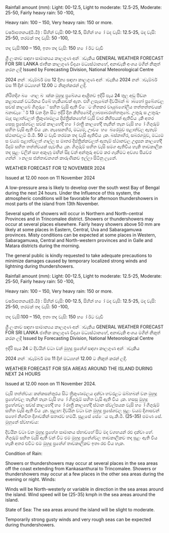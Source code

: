 Rainfall amount (mm): Light: 00-12.5, Light to moderate: 12.5-25, Moderate: 25-50, Fairly heavy rain: 50 -100,

Heavy rain: 100 – 150, Very heavy rain: 150 or more.

වර්ෂාපතනය(මි.මී) : සිහින් වැසි: 00-12.5, සිහින් හ ෝ මද වැසි: 12.5-25, මද වැසි: 25-50, තරමක් තද වැසි: 50 -100,

තද වැසි:100 – 150, ඉතා තද වැසි: 150 හ ෝ ඊට වැඩි

ශ්‍රී ලංකාව සඳහා සාමාන්‍යය කාලගුණ අන්‍ාවැකිය GENERAL WEATHER FORECAST FOR SRI LANKA ජාතික කාලගුණ විදයා මධ්‍යස්ථානහේ, අනාවැකි අංශය මගින් නිකුත් කරන ලදි Issued by Forecasting Division, National Meteorological Centre

2024 නන්‍ාවැම්බර් මස 12 දින්‍ය සඳහා කාලගුණ අන්‍ාවැකිය 2024 නන්‍ාවැම්බර් මස 11 දින්‍ මධ්‍යහන්‍ 12.00 ට නිකුත්කරන්‍ ලදි.

නිරිතදිග බ ෙංගාල බ ාක්ක මුහුදු ප්‍රබේශය ආශ්‍රිතව ඉදිරි පැය 24 තුල අඩු පීඩන කළාපයක් වර්ධනය වීබේ හැකියාවක් ඇත. එහි ලපෑබෙන් දිවයිබන් බ ාබහෝ ප්‍රබේශවල සවස් කාලබේ ගිගුරුේ සහිත වැසි ඇති වීෙට හිතකර වායුබගෝලීය තත්තත්තවයක් බනාවැේ ර් 13 වන දින සිට ඉදිරි දින කිහිපබේදී ලාබපාබරාත්තතුබේ. උතුරු ස උතුරු-මැද පළාත්වලත් ත්‍රිකුණාමලය දිස්ත්‍රික්කහේත් වැසි වාර කිහිපයක් ඇතිවිය ැකි අතර සෙසු ප්‍රසේශවල සවස් කාලහේදී හ ෝ රාත්‍රී කාලහේදී තැනින් තැන වැසි හ ෝ ගිගුරුම් සහිත වැසි ඇති විය ැක. නැසෙනහිර, මධ්‍යම, ඌව ෙහ ෙබරෙමුව පළාත්වල ඇතැම් ස්ථානවලට මි.මී. 50 ට වැඩි තරමක තද වැසි ඇතිවිය ැක. බස්නාහිර, සබරගමුව, මධ්‍යම ස වයඹ පළාත්වලත් ගාල්ල ස මාතර දිස්ත්‍රික්කවලත් ඇතැම් ස්ථානවල උදෑසන කාලහේදී මීදුම් සහිත තත්ත්වයක් පැවතිය ැක. ගිගුරුම් සහිත වැසි සමග ඇතිවිය හැකි තාවකාලික තද සුළං වලින් සහ අකුණු මඟින් සිදු වන්‍ අන්‍තුරු අවම කර ගැනීමට අවශ්‍ය පියවර ගන්න්‍ා නලස ජන්‍තාවනගන් කාරුණිකව ඉල්ලා සිටිනු ලැනේ.

WEATHER FORECAST FOR 12 NOVEMBER 2024

Issued at 12.00 noon on 11 November 2024

A low-pressure area is likely to develop over the south west Bay of Bengal during the next 24 hours. Under the Influence of this system, the atmospheric conditions will be favorable for afternoon thundershowers in most parts of the island from 13th November.

Several spells of showers will occur in Northern and North-central Provinces and in Trincomalee district. Showers or thundershowers may occur at several places elsewhere. Fairly heavy showers above 50 mm are likely at some places in Eastern, Central, Uva and Sabaragamuwa provinces. Misty conditions can be expected at some places in Western, Sabaragamuwa, Central and North-western provinces and in Galle and Matara districts during the morning.

The general public is kindly requested to take adequate precautions to minimize damages caused by temporary localized strong winds and lightning during thundershowers.

Rainfall amount (mm): Light: 00-12.5, Light to moderate: 12.5-25, Moderate: 25-50, Fairly heavy rain: 50 -100,

Heavy rain: 100 – 150, Very heavy rain: 150 or more.

වර්ෂාපතනය(මි.මී) : සිහින් වැසි: 00-12.5, සිහින් හ ෝ මද වැසි: 12.5-25, මද වැසි: 25-50, තරමක් තද වැසි: 50 -100,

තද වැසි:100 – 150, ඉතා තද වැසි: 150 හ ෝ ඊට වැඩි

ශ්‍රී ලංකාව සඳහා සාමාන්‍යය කාලගුණ අන්‍ාවැකිය GENERAL WEATHER FORECAST FOR SRI LANKA ජාතික කාලගුණ විදයා මධ්‍යස්ථානහේ, අනාවැකි අංශය මගින් නිකුත් කරන ලදි Issued by Forecasting Division, National Meteorological Centre

ඉදිරි පැය 24 ට දිවයින්‍ වටා වන්‍ මුහුදු ප්‍රනේශ්‍ සඳහා කාලගුණ අන්‍ාවැකිය

2024 නන්‍ාවැම්බර් මස 11 දින්‍ මධ්‍යහන්‍ 12.00 ට නිකුත් කරන්‍ ලදි.

WEATHER FORECAST FOR SEA AREAS AROUND THE ISLAND DURING NEXT 24 HOURS

Issued at 12.00 noon on 11 November 2024.

වැසි තත්ත්වය: කන්කසන්තුරය සිට ත්‍රිකුණාමලය දක්වා හවරළට ඔබ්හබන් වන මුහුදු ප්‍රහේශවල තැනින් තැන වැසි හ ෝ ගිගුරුම් සහිත වැසි ඇති විය ැක. හසසු මුහුදු ප්‍රහේශවල සවස් කාලහේදී හ ෝ රාත්‍රී කාලහේදී ස්ථාන ස්වල්පයක වැසි හ ෝ ගිගුරුම් සහිත වැසි ඇති විය ැක. සුළඟ: දිවයින වටා වන මුහුදු ප්‍රසේශවල සුළං වයඹ දිශාසවන් සහෝ නිශචිත දිශාවකින් සතාරව හමයි. සුළසේ සේෙය පැ.කි.මී. (25-35) පමණ සේ. මුහුනේ ස්වභාවය:

දිවයින වටා වන මුහුදු ප්‍රහේශ සාමානය ස්භාවහේ සිට මද වශහයන් රළු දක්වා හේ. ගිගුරුම් සහිත වැසි ඇති වන්‍ විට එම මුහුදු ප්‍රනේශ්‍වල තාවකාලිකව තද සුළං ඇති විය හැකි අතර එවිට එම මුහුදු ප්‍රනේශ්‍ තාවකාලිකව ඉතා රළු විය හැක.

Condition of Rain:

Showers or thundershowers may occur at several places in the sea areas off the coast extending from Kankasanthurai to Trincomalee. Showers or thundershowers may occur at a few places in the other sea areas during the evening or night. Winds:

Winds will be North-westerly or variable in direction in the sea areas around the island. Wind speed will be (25-35) kmph in the sea areas around the island.

State of Sea: The sea areas around the island will be slight to moderate.

Temporarily strong gusty winds and very rough seas can be expected during thundershowers.